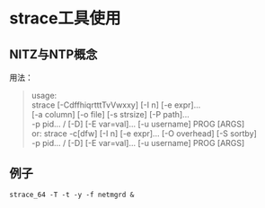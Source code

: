 # strace工具使用

## NITZ与NTP概念

用法：  
> usage:   
> strace [-CdffhiqrtttTvVwxxy] [-I n] [-e expr]...  
>   [-a column] [-o file] [-s strsize] [-P path]...  
>   -p pid... / [-D] [-E var=val]... [-u username] PROG [ARGS]    
>    or: strace -c[dfw] [-I n] [-e expr]... [-O overhead] [-S sortby]  
>   -p pid... / [-D] [-E var=val]... [-u username] PROG [ARGS]  


## 例子

    strace_64 -T -t -y -f netmgrd &

